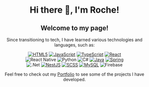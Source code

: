 <h1 align="center">Hi there 👋, I'm Roche!</h1>
<h2 align="center">Welcome to my page!</h2>
<p align="center">Since transitioning to tech, I have learned various technologies and languages, such as:</p>

<div align="center">  

[![HTML5](https://img.shields.io/badge/html5-%23E34F26.svg?style=for-the-badge&logo=html5&logoColor=white)](#)
[![JavaScript](https://img.shields.io/badge/JavaScript-F7DF1E?style=for-the-badge&logo=javascript&logoColor=black)](#)
[![TypeScript](https://img.shields.io/badge/TypeScript-007ACC?style=for-the-badge&logo=typescript&logoColor=white)](#)
[![React](https://img.shields.io/badge/React-20232A?style=for-the-badge&logo=react&logoColor=61DAFB)](#)<br>
![React Native](https://img.shields.io/badge/react_native-%2320232a.svg?style=for-the-badge&logo=react&logoColor=%2361DAFB)
![Python](https://img.shields.io/badge/python-3670A0?style=for-the-badge&logo=python&logoColor=ffdd54)
![C#](https://img.shields.io/badge/c%23-%23239120.svg?style=for-the-badge&logo=c-sharp&logoColor=white)
[![Java](https://img.shields.io/badge/java-%23ED8B00.svg?style=for-the-badge&logo=openjdk&logoColor=white)](#)
[![Spring](https://img.shields.io/badge/spring-%236DB33F.svg?style=for-the-badge&logo=spring&logoColor=white)](#)<br>
![.Net](https://img.shields.io/badge/.NET-5C2D91?style=for-the-badge&logo=.net&logoColor=white)
[![NestJS](https://img.shields.io/badge/nestjs-%23E0234E.svg?style=for-the-badge&logo=nestjs&logoColor=white)](#)
[![SCSS](https://img.shields.io/badge/SCSS-c3548a.svg?style=for-the-badge&logo=SCSS&logoColor=white)](#)
[![MySQL](https://img.shields.io/badge/mysql-%2300f.svg?style=for-the-badge&logo=mysql&logoColor=white)](#)
![Firebase](https://img.shields.io/badge/firebase-%23039BE5.svg?style=for-the-badge&logo=firebase)
  
</div>

<p align="center">Feel free to check out my <span><a href='https://roche-portfolio.netlify.app'>Portfolio</a></span> to see some of the projects I have developed.</p>

